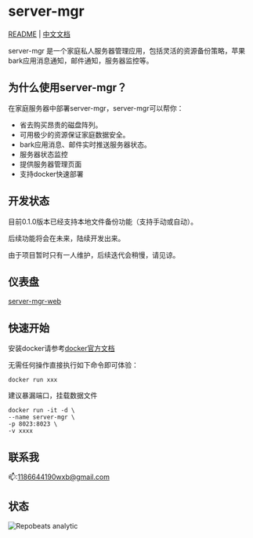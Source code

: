# server-mgr

[README](README.md) | [中文文档](README_zh.md)

server-mgr 是一个家庭私人服务器管理应用，包括灵活的资源备份策略，苹果bark应用消息通知，邮件通知，服务器监控等。

## 为什么使用server-mgr？

在家庭服务器中部署server-mgr，server-mgr可以帮你：

* 省去购买昂贵的磁盘阵列。
* 可用极少的资源保证家庭数据安全。
* bark应用消息、邮件实时推送服务器状态。
* 服务器状态监控
* 提供服务器管理页面
* 支持docker快速部署

## 开发状态

目前0.1.0版本已经支持本地文件备份功能（支持手动或自动）。

后续功能将会在未来，陆续开发出来。

由于项目暂时只有一人维护，后续迭代会稍慢，请见谅。

## 仪表盘

[server-mgr-web](https://github.com/newbiebo/server-mgr-web/tree/master)

## 快速开始
安装docker请参考[docker官方文档](https://docs.docker.com/get-started/)

无需任何操作直接执行如下命令即可体验：
```
docker run xxx 
```
建议暴漏端口，挂载数据文件
```
docker run -it -d \
--name server-mgr \
-p 8023:8023 \
-v xxxx
```

## 联系我

📫:1186644190wxb@gmail.com

## 状态
![Repobeats analytic](https://repobeats.axiom.co/api/embed/37feeaf5e311f5920acab4b589a37d1465b08c5e.svg "Repobeats analytics image")


